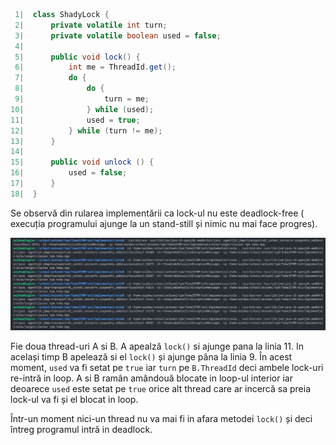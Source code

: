 ```java
 1|  class ShadyLock {
 2|      private volatile int turn;
 3|      private volatile boolean used = false;
 4|  
 5|      public void lock() {
 6|          int me = ThreadId.get();
 7|          do {
 8|              do {
 9|                  turn = me;
10|              } while (used);
11|              used = true;
12|          } while (turn != me);
13|      }
14|  
15|      public void unlock () {
16|          used = false;
17|      }
18|  }
```

Se observă din rularea implementării ca lock-ul nu este deadlock-free ( execuția programului ajunge la un stand-still și nimic nu mai face progres).

![deadlocks image](./deadlocks.png)

Fie doua thread-uri A si B. 
A apealză `lock()` si ajunge pana la linia 11. In același timp B apelează si el `lock()` și ajunge pâna la linia 9. În acest moment, `used` va fi setat pe `true` iar `turn` pe `B.ThreadId` deci ambele lock-uri re-intră in loop. A si B ramân amândouă blocate in loop-ul interior iar deoarece `used` este setat pe `true` orice alt thread care ar incercă sa preia lock-ul va fi și el blocat in loop. 

Într-un moment nici-un thread nu va mai fi in afara metodei `lock()` și deci întreg programul intră in deadlock.
